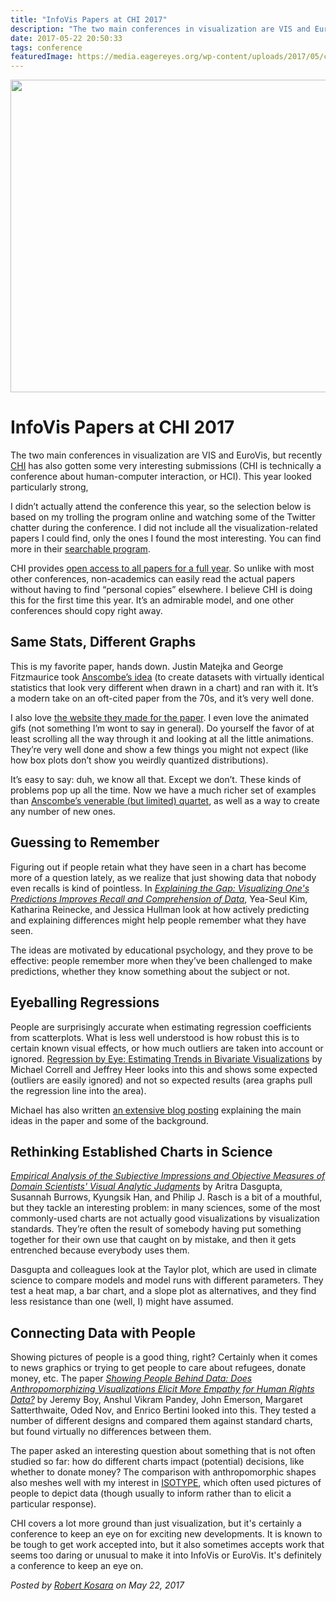 ```yaml
---
title: "InfoVis Papers at CHI 2017"
description: "The two main conferences in visualization are VIS and EuroVis, but recently CHI has also gotten some very interesting submissions (CHI is technically a conference about human-computer interaction, or HCI). This year looked particularly strong,"
date: 2017-05-22 20:50:33
tags: conference
featuredImage: https://media.eagereyes.org/wp-content/uploads/2017/05/chi2017-teasr.png
---
```


<p align="center"><img src="https://media.eagereyes.org/wp-content/uploads/2017/05/chi2017-teasr.png" width="720" height="500" /></p>

# InfoVis Papers at CHI 2017

The two main conferences in visualization are VIS and EuroVis, but recently <a href="https://chi2017.acm.org/">CHI</a> has also gotten some very interesting submissions (CHI is technically a conference about human-computer interaction, or HCI). This year looked particularly strong,

I didn’t actually attend the conference this year, so the selection below is based on my trolling the program online and watching some of the Twitter chatter during the conference. I did not include all the visualization-related papers I could find, only the ones I found the most interesting. You can find more in their <a href="https://chi2017.acm.org/program/?tab=chi2017-schedule&amp;showAll=true">searchable program</a>.

CHI provides <a href="https://chi2017.acm.org/proceedings.html">open access to all papers for a full year</a>. So unlike with most other conferences, non-academics can easily read the actual papers without having to find “personal copies” elsewhere. I believe CHI is doing this for the first time this year. It’s an admirable model, and one other conferences should copy right away.

## Same Stats, Different Graphs

This is my favorite paper, hands down. Justin Matejka and George Fitzmaurice took <a href="/criticism/anscombes-quartet">Anscombe’s idea</a> (to create datasets with virtually identical statistics that look very different when drawn in a chart) and ran with it. It’s a modern take on an oft-cited paper from the 70s, and it’s very well done.

I also love <a href="https://www.autodeskresearch.com/publications/samestats">the website they made for the paper</a>. I even love the animated gifs (not something I’m wont to say in general). Do yourself the favor of at least scrolling all the way through it and looking at all the little animations. They’re very well done and show a few things you might not expect (like how box plots don’t show you weirdly quantized distributions).

It’s easy to say: duh, we know all that. Except we don’t. These kinds of problems pop up all the time. Now we have a much richer set of examples than <a href="https://en.wikipedia.org/wiki/Anscombe%27s_quartet">Anscombe’s venerable (but limited) quartet</a>, as well as a way to create any number of new ones.

## Guessing to Remember

Figuring out if people retain what they have seen in a chart has become more of a question lately, as we realize that just showing data that nobody even recalls is kind of pointless. In <a title="Explaining the Gap: Visualizing One's Predictions Improves Recall and Comprehension of Data" href="https://idl.cs.washington.edu/papers/explaining-the-gap"><em>Explaining the Gap: Visualizing One's Predictions Improves Recall and Comprehension of Data</em></a>, Yea-Seul Kim, Katharina Reinecke, and Jessica Hullman look at how actively predicting and explaining differences might help people remember what they have seen.

The ideas are motivated by educational psychology, and they prove to be effective: people remember more when they’ve been challenged to make predictions, whether they know something about the subject or not.

## Eyeballing Regressions

People are surprisingly accurate when estimating regression coefficients from scatterplots. What is less well understood is how robust this is to certain known visual effects, or how much outliers are taken into account or ignored. <a title="Regression by Eye: Estimating Trends in Bivariate Visualizations" href="https://idl.cs.washington.edu/papers/regression-by-eye">Regression by Eye: Estimating Trends in Bivariate Visualizations</a> by Michael Correll and Jeffrey Heer looks into this and shows some expected (outliers are easily ignored) and not so expected results (area graphs pull the regression line into the area).

Michael has also written <a href="https://medium.com/@uwdata/regression-by-eye-b7587f4ca1f5">an extensive blog posting</a> explaining the main ideas in the paper and some of the background.

## Rethinking Established Charts in Science

<em><a href="https://dl.acm.org/authorize.cfm?key=N36559">Empirical Analysis of the Subjective Impressions and Objective Measures of Domain Scientists' Visual Analytic Judgments</a></em> by Aritra Dasgupta, Susannah Burrows, Kyungsik Han, and Philip J. Rasch is a bit of a mouthful, but they tackle an interesting problem: in many sciences, some of the most commonly-used charts are not actually good visualizations by visualization standards. They’re often the result of somebody having put something together for their own use that caught on by mistake, and then it gets entrenched because everybody uses them.

Dasgupta and colleagues look at the Taylor plot, which are used in climate science to compare models and model runs with different parameters. They test a heat map, a bar chart, and a slope plot as alternatives, and they find less resistance than one (well, I) might have assumed.

## Connecting Data with People

Showing pictures of people is a good thing, right? Certainly when it comes to news graphics or trying to get people to care about refugees, donate money, etc. The paper <em><a href="http://dl.acm.org/authorize.cfm?key=N36810">Showing People Behind Data: Does Anthropomorphizing Visualizations Elicit More Empathy for Human Rights Data?</a></em> by Jeremy Boy, Anshul Vikram Pandey, John Emerson, Margaret Satterthwaite, Oded Nov, and Enrico Bertini looked into this. They tested a number of different designs and compared them against standard charts, but found virtually no differences between them.

The paper asked an interesting question about something that is not often studied so far: how do different charts impact (potential) decisions, like whether to donate money? The comparison with anthropomorphic shapes also meshes well with my interest in <a href="/techniques/isotype">ISOTYPE</a>, which often used pictures of people to depict data (though usually to inform rather than to elicit a particular response).

CHI covers a lot more ground than just visualization, but it's certainly a conference to keep an eye on for exciting new developments. It is known to be tough to get work accepted into, but it also sometimes accepts work that seems too daring or unusual to make it into InfoVis or EuroVis. It's definitely a conference to keep an eye on.


_Posted by <a href="/about">Robert Kosara</a> on May 22, 2017_


